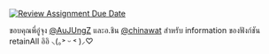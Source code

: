 [![Review Assignment Due Date](https://classroom.github.com/assets/deadline-readme-button-24ddc0f5d75046c5622901739e7c5dd533143b0c8e959d652212380cedb1ea36.svg)](https://classroom.github.com/a/eIJV2lKN)

ขอบคุณพี่อู๋จุง [@AuJUngZ](https://github.com/AuJUngZ) และอ.ชิน [@chinawat](https://github.com/chinawat) สำหรับ information ของฟังก์ชัน retainAll อิอิ ⸜(｡˃ ᵕ ˂ )⸝♡
